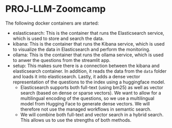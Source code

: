# PROJ-LLM-Zoomcamp

The following docker containers are started:
- eslasticsearch: This is the container that runs the Elasticsearch service, which is used to store and search the data.
- kibana: This is the container that runs the Kibana service, which is used to visualize the data in Elasticsearch and perform the monitoring.
- ollama: This is the container that runs the ollama service, which is used to anwer the questions from the streamlit app.
- setup: This makes sure there is a connection between the kibana and elasticsearch container. In addition, it reads the data from the `data` folder and loads it into elasticsearch. Lastly, it adds a dense vector representation of the questions to the index using a huggingface model.
    - Elasticsearch supports both full-text (using bm25) as well as vector search (based on dense or sparse vectors). We want to allow for a multilingual encoding of the questions, so we use a multilingual model from Hugging Face to generate dense vectors. We will therefore not use the managed workflows in semantic search.
    - We will combine both full-text and vector search in a hybrid search. This allows us to use the strengths of both methods.

